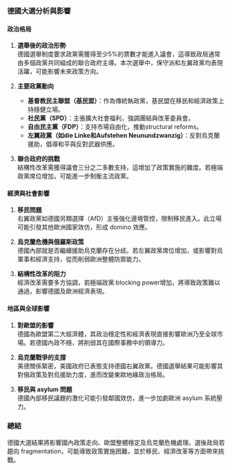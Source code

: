 ### 德國大選分析與影響

#### 政治格局
1. **選舉後的政治形勢**  
   德國選舉制度要求政黨需獲得至少5%的票數才能進入議會，這導致政局通常由多個政黨共同組成的聯合政府主導。本次選舉中，保守派和左翼政黨均表現活躍，可能影響未來政策方向。

2. **主要政黨動向**  
   - **基督教民主聯盟（基民盟）**：作為傳統執政黨，基民盟在移民和經濟政策上持穩健立場。
   - **社民黨（SPD）**：主張擴大社會福利，強調團結與改革委員會。
   - **自由民主黨（FDP）**：支持市場自由化，推動structural reforms。
   - **左翼政黨（如die Linke和Aufstehen Neunundzwanzig）**：反對烏克蘭援助，倡導和平與反對武器供應。

3. **聯合政府的挑戰**  
   結構性改革需獲得議會三分之二多數支持，這增加了政策實施的難度。若極端政黨席位增加，可能進一步制衡主流政黨。

#### 經濟與社會影響
1. **移民問題**  
   右翼政黨如德國另類選擇（AfD）主張強化邊境管控，限制移民進入。此立場可能引發其他歐洲國家效仿，形成 domino 效應。

2. **烏克蘭危機與俄羅斯政策**  
   德國內部就是否繼續援助烏克蘭存在分歧。若左翼政黨席位增加，或影響對烏軍事和經濟支持，從而削弱歐洲整體防禦能力。

3. **結構性改革的阻力**  
   經濟改革需要多方協調，若極端政黨:blocking power增加，將導致政策難以通過，影響德國及歐洲經濟表現。

#### 地區與全球影響
1. **對歐盟的影響**  
   德國為歐盟第二大經濟體，其政治穩定性和經濟表現直接影響歐洲乃至全球市場。若德國內政不穩，將削弱其在國際事務中的領導力。

2. **烏克蘭戰爭的支撐**  
   美德關係緊密，美國政府已表態支持德國右翼政黨。德國選舉結果可能影響其對俄政策及對烏援助力度，進而改變東歐地緣政治格局。

3. **移民與 asylum 問題**  
   德國內部移民議題的激化可能引發鄰國效仿，進一步加劇歐洲 asylum 系統壓力。

### 總結
德國大選結果將影響國內政策走向、歐盟整體穩定及烏克蘭危機處理。選後政局若趨向 fragmentation，可能導致政策實施困難，並於移民、經濟改革等方面帶來挑戰。